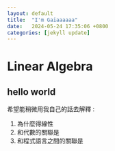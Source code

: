 ```yaml
---
layout: default
title:  "I'm Gaiaaaaaa"
date:   2024-05-24 17:35:06 +0800
categories: [jekyll update]
---
```


Linear Algebra
===
## hello world
希望能稍微用我自己的話去解釋 :
1. 為什麼得線性
2. 和代數的關聯是
3. 和程式語言之間的關聯是
